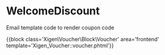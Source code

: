 # WelcomeDiscount

Email template code to render coupon code

{{block class='Xigen\\Voucher\\Block\\Voucher' area='frontend' template='Xigen_Voucher::voucher.phtml'}}

